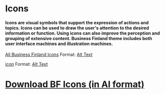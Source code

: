 # Icons

#### Icons are visual symbols that support the expression of actions and topics. Icons can be used to draw the user's attention to the desired information or function. Using icons can also improve the perception and grouping of extensive content. Business Finland theme includes both user interface machines and illustration machines.

[All Business Finland Icons](/images/logo.png)
Format: [Alt Text](url)


[icon](/images/BF-First-Icons_2020.png)
Format: [Alt Text](https://github.com/lianadalia/BF-design-system/blob/patch-1/assets/images/BF-First-Icons_2020.png?raw=true)

# [Download BF Icons (in AI format)](https://github.com/lianadalia/BF-design-system/blob/patch-1/assets/images/BF-Icons_2020-ALL.ai?raw=true)
